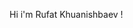 Hi i'm Rufat Khuanishbaev ! <img src="https://media.giphy.com/media/hvRJCLFzcasrR4ia7z/giphy.gif" width="25px" height="10px">
